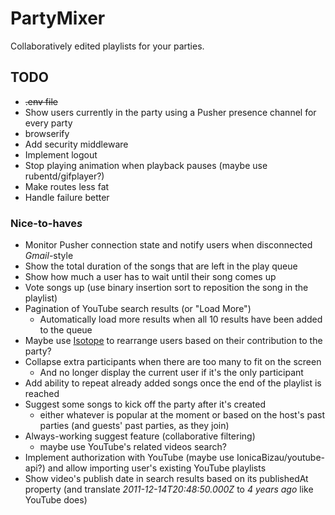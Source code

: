 # PartyMixer
Collaboratively edited playlists for your parties.

## TODO

* ~~.env file~~
* Show users currently in the party using a Pusher presence channel for every party
* browserify
* Add security middleware
* Implement logout
* Stop playing animation when playback pauses (maybe use rubentd/gifplayer?)
* Make routes less fat
* Handle failure better

### Nice-to-have*s*

* Monitor Pusher connection state and notify users when disconnected *Gmail*-style
* Show the total duration of the songs that are left in the play queue
* Show how much a user has to wait until their song comes up
* Vote songs up (use binary insertion sort to reposition the song in the playlist)
* Pagination of YouTube search results (or "Load More")
  * Automatically load more results when all 10 results have been added to the queue
* Maybe use [Isotope](http://isotope.metafizzy.co/) to rearrange users based on their contribution to the party? 
* Collapse extra participants when there are too many to fit on the screen
  * And no longer display the current user if it's the only participant
* Add ability to repeat already added songs once the end of the playlist is reached
* Suggest some songs to kick off the party after it's created
  * either whatever is popular at the moment or based on the host's past parties (and guests' past parties, as they join)
* Always-working suggest feature (collaborative filtering)
  * maybe use YouTube's related videos search?
* Implement authorization with YouTube (maybe use IonicaBizau/youtube-api?) and allow importing user's existing YouTube playlists 
* Show video's publish date in search results based on its publishedAt property (and translate *2011-12-14T20:48:50.000Z* to *4 years ago* like YouTube does) 
